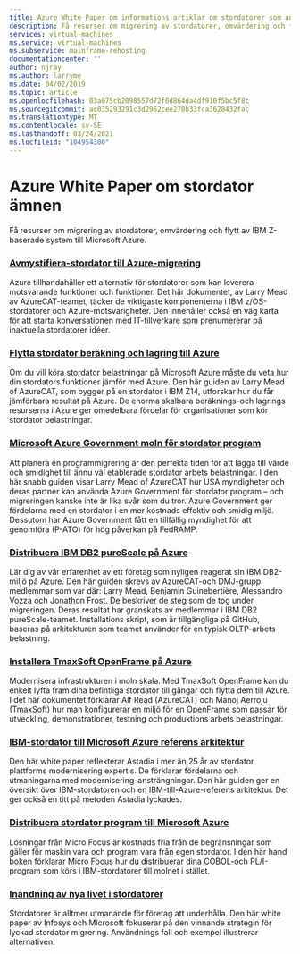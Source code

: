 ```yaml
---
title: Azure White Paper om informations artiklar om stordatorer som använder Azure Virtual Machines och Azure Storage
description: Få resurser om migrering av stordatorer, omvärdering och flytt av IBM Z-baserade system till Microsoft Azure.
services: virtual-machines
ms.service: virtual-machines
ms.subservice: mainframe-rehosting
documentationcenter: ''
author: njray
ms.author: larryme
ms.date: 04/02/2019
ms.topic: article
ms.openlocfilehash: 03a075cb2098557d72f0d864da4df910f5bc5f8c
ms.sourcegitcommit: ac035293291c3d2962cee270b33fca3628432fac
ms.translationtype: MT
ms.contentlocale: sv-SE
ms.lasthandoff: 03/24/2021
ms.locfileid: "104954300"
---
```

# <a name="azure-white-papers-about-mainframe-topics"></a>Azure White Paper om stordator ämnen

Få resurser om migrering av stordatorer, omvärdering och flytt av IBM Z-baserade system till Microsoft Azure.

### <a name="demystifying-mainframe-to-azure-migration"></a>[Avmystifiera-stordator till Azure-migrering](https://azure.microsoft.com/resources/demystifying-mainframe-to-azure-migration/)

Azure tillhandahåller ett alternativ för stordatorer som kan leverera motsvarande funktioner och funktioner. Det här dokumentet, av Larry Mead av AzureCAT-teamet, täcker de viktigaste komponenterna i IBM z/OS-stordatorer och Azure-motsvarigheter. Den innehåller också en väg karta för att starta konversationen med IT-tillverkare som prenumererar på inaktuella stordatorer idéer.

### <a name="move-mainframe-compute-and-storage-to-azure"></a>[Flytta stordator beräkning och lagring till Azure](https://azure.microsoft.com/resources/move-mainframe-compute-and-storage-to-azure/)

Om du vill köra stordator belastningar på Microsoft Azure måste du veta hur din stordators funktioner jämför med Azure. Den här guiden av Larry Mead of AzureCAT, som bygger på en stordator i IBM Z14, utforskar hur du får jämförbara resultat på Azure. De enorma skalbara beräknings-och lagrings resurserna i Azure ger omedelbara fördelar för organisationer som kör stordator belastningar.

### <a name="microsoft-azure-government-cloud-for-mainframe-applications"></a>[Microsoft Azure Government moln för stordator program](https://azure.microsoft.com/resources/microsoft-azure-government-cloud-for-mainframe-applications/)

Att planera en programmigrering är den perfekta tiden för att lägga till värde och smidighet till ännu väl etablerade stordator arbets belastningar. I den här snabb guiden visar Larry Mead of AzureCAT hur USA myndigheter och deras partner kan använda Azure Government för stordator program – och migreringen kanske inte är lika svår som du tror. Azure Government ger fördelarna med en stordator i en mer kostnads effektiv och smidig miljö. Dessutom har Azure Government fått en tillfällig myndighet för att genomföra (P-ATO) för hög påverkan på FedRAMP.

### <a name="deploy-ibm-db2-purescale-on-azure"></a>[Distribuera IBM DB2 pureScale på Azure](https://azure.microsoft.com/resources/deploy-ibm-db2-purescale-on-azure/)

Lär dig av vår erfarenhet av ett företag som nyligen reagerat sin IBM DB2-miljö på Azure. Den här guiden skrevs av AzureCAT-och DMJ-grupp medlemmar som var där: Larry Mead, Benjamin Guinebertière, Alessandro Vozza och Jonathon Frost. De beskriver de steg som de tog under migreringen. Deras resultat har granskats av medlemmar i IBM DB2 pureScale-teamet. Installations skript, som är tillgängliga på GitHub, baseras på arkitekturen som teamet använder för en typisk OLTP-arbets belastning.

### <a name="install-tmaxsoft-openframe-on-azure"></a>[Installera TmaxSoft OpenFrame på Azure](https://azure.microsoft.com/resources/install-tmaxsoft-openframe-on-azure/)

Modernisera infrastrukturen i moln skala. Med TmaxSoft OpenFrame kan du enkelt lyfta fram dina befintliga stordator till gångar och flytta dem till Azure. I det här dokumentet förklarar Alf Read (AzureCAT) och Manoj Aerroju (TmaxSoft) hur man konfigurerar en miljö för en OpenFrame som passar för utveckling, demonstrationer, testning och produktions arbets belastningar.

### <a name="ibm-mainframe-to-microsoft-azure-reference-architecture"></a>[IBM-stordator till Microsoft Azure referens arkitektur](https://www.astadia.com/whitepaper/ibm-mainframe-to-microsoft-azure)

Den här white paper reflekterar Astadia i mer än 25 år av stordator plattforms modernisering expertis. De förklarar fördelarna och utmaningarna med modernisering-ansträngningar. Den här guiden ger en översikt över IBM-stordatoren och en IBM-till-Azure-referens arkitektur. Det ger också en titt på metoden Astadia lyckades.

### <a name="deploying-mainframe-applications-to-microsoft-azure"></a>[Distribuera stordator program till Microsoft Azure](https://www.microfocus.com/media/white-paper/deploying_mainframe_applications_to_microsoft_azure_wp.pdf)

Lösningar från Micro Focus är kostnads fria från de begränsningar som gäller för maskin vara och program vara från egen stordator. I den här hand boken förklarar Micro Focus hur du distribuerar dina COBOL-och PL/I-program som körs i IBM-stordatorer till molnet i stället.

### <a name="breathe-new-life-into-mainframes"></a>[Inandning av nya livet i stordatorer](https://www.infosys.com/services/modernization/breathe-new-life-mainframes.html)

 Stordatorer är alltmer utmanande för företag att underhålla. Den här white paper av Infosys och Microsoft fokuserar på den vinnande strategin för lyckad stordator migrering. Användnings fall och exempel illustrerar alternativen.
